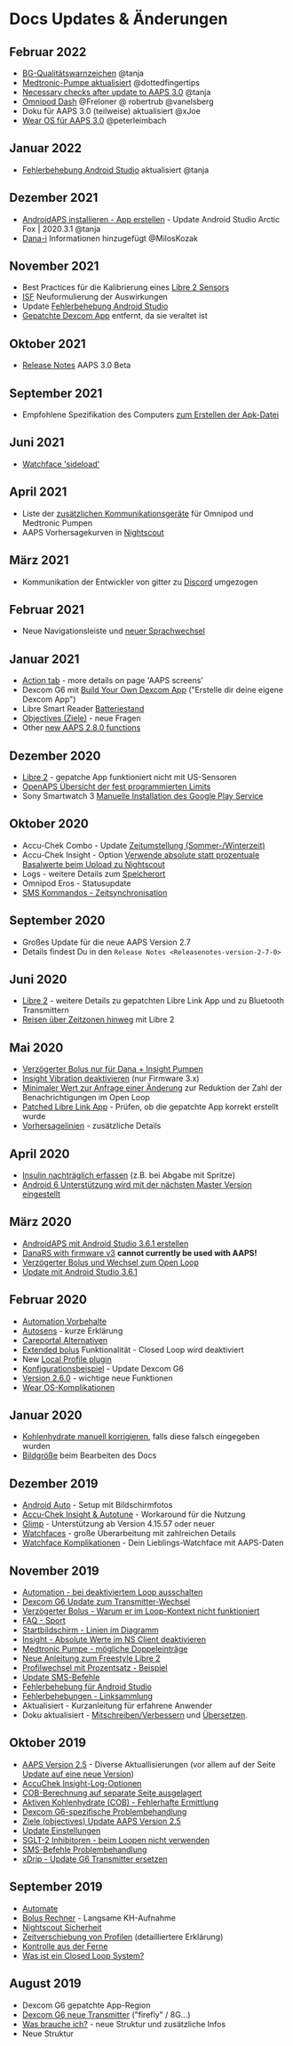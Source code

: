 # Docs Updates & Änderungen

## Februar 2022

- [BG-Qualitätswarnzeichen](Screenshots-bg-warning-sign) @tanja
- [Medtronic-Pumpe aktualisiert](../Configuration/MedtronicPump.md) @dottedfingertips
- [Necessary checks after update to AAPS 3.0](../Installing-AndroidAPS/update3_0.md) @tanja
- [Omnipod Dash](../Configuration/OmnipodDASH.md) @Freloner @ robertrub @vanelsberg
- Doku für AAPS 3.0 (teilweise) aktualisiert @xJoe
- [Wear OS für AAPS 3.0](../Configuration/Watchfaces.md) @peterleimbach

## Januar 2022

- [Fehlerbehebung Android Studio](../Installing-AndroidAPS/troubleshooting_androidstudio.md) aktualisiert @tanja

## Dezember 2021

- [AndroidAPS installieren - App erstellen](../Installing-AndroidAPS/Building-APK.md) - Update Android Studio Arctic Fox | 2020.3.1 @tanja
- [Dana-i](../Configuration/DanaRS-Insulin-Pump.md) Informationen hinzugefügt @MilosKozak

## November 2021

- Best Practices für die Kalibrierung eines [Libre 2 Sensors](Libre2-best-practices-for-calibrating-a-libre-2-sensor)
- [ISF](FAQ-impact) Neuformulierung der Auswirkungen
- Update [Fehlerbehebung Android Studio](../Installing-AndroidAPS/troubleshooting_androidstudio.md)
- [Gepatchte Dexcom App](../Hardware/DexcomG6.md) entfernt, da sie veraltet ist

## Oktober 2021

- [Release Notes](../Installing-AndroidAPS/Releasenotes.md) AAPS 3.0 Beta

## September 2021

- Empfohlene Spezifikation des Computers [zum Erstellen der Apk-Datei](Building-APK-recommended-specification-of-computer-for-building-apk-file)

## Juni 2021

- [Watchface 'sideload'](../Configuration/Watchfaces.md)

## April 2021

- Liste der [zusätzlichen Kommunikationsgeräte](module-additional-communication-device) für Omnipod und Medtronic Pumpen
- AAPS Vorhersagekurven in [Nightscout](Nightscout-manual-nightscout-setup)

## März 2021

- Kommunikation der Entwickler von gitter zu [Discord](https://discord.gg/4fQUWHZ4Mw) umgezogen

## Februar 2021

- Neue Navigationsleiste und [neuer Sprachwechsel](../changelanguage.md)

## Januar 2021

- [Action tab](Screenshots-action-tab) - more details on page 'AAPS screens'
- Dexcom G6 mit [Build Your Own Dexcom App](DexcomG6-if-using-g6-with-build-your-own-dexcom-app) ("Erstelle dir deine eigene Dexcom App")
- Libre Smart Reader [Batteriestand](Screenshots-sensor-level-battery)
- [Objectives (Ziele)](Objectives-objective-3-prove-your-knowledge) - neue Fragen
- Other [new AAPS 2.8.0 functions](Releasenotes-version-2-8-0)

## Dezember 2020

- [Libre 2](../Hardware/Libre2.md) - gepatche App funktioniert nicht mit US-Sensoren
- [OpenAPS Übersicht der fest programmierten Limits](Open-APS-features-overview-of-hard-coded-limits)
- Sony Smartwatch 3 [ Manuelle Installation des Google Play Service](../Usage/SonySW3.md)

## Oktober 2020

- Accu-Chek Combo - Update [Zeitumstellung (Sommer-/Winterzeit)](Timezone-traveling-time-adjustment-daylight-savings-time-dst)
- Accu-Chek Insight - Option [Verwende absolute statt prozentuale Basalwerte beim Upload zu Nightscout](Accu-Chek-Insight-Pump-settings-in-aaps)
- Logs - weitere Details zum [Speicherort](../Usage/Accessing-logfiles.md)
- Omnipod Eros - Statusupdate
- [SMS Kommandos - Zeitsynchronisation](../Children/SMS-Commands.md)

## September 2020

- Großes Update für die neue AAPS Version 2.7
- Details findest Du in den `Release Notes <Releasenotes-version-2-7-0>`

## Juni 2020

- [Libre 2](../Hardware/Libre2.md) - weitere Details zu gepatchten Libre Link App und zu Bluetooth Transmittern
- [Reisen über Zeitzonen hinweg](../Usage/Timezone-traveling.md) mit Libre 2

## Mai 2020

- [Verzögerter Bolus nur für Dana + Insight Pumpen](Extended-Carbs-extended-bolus-and-switch-to-open-loop-dana-and-insight-pump-only)
- [Insight Vibration deaktivieren](Accu-Chek-Insight-Pump-vibration) (nur Firmware 3.x)
- [Minimaler Wert zur Anfrage einer Änderung](Preferences-minimal-request-change) zur Reduktion der Zahl der Benachrichtigungen im Open Loop
- [Patched Libre Link App](Libre2-step-1-build-your-own-patched-librelink-app) - Prüfen, ob die gepatchte App korrekt erstellt wurde
- [Vorhersagelinien](Screenshots-prediction-lines) - zusätzliche Details

## April 2020

- [Insulin nachträglich erfassen](CPbefore26-carbs-bolus) (z.B. bei Abgabe mit Spritze)
- [Android 6 Unterstützung wird mit der nächsten Master Version eingestellt](../Module/module-phone)

## März 2020

- [AndroidAPS mit Android Studio 3.6.1 erstellen](../Installing-AndroidAPS/Building-APK.md)
- [DanaRS with firmware v3](../Configuration/DanaRS-Insulin-Pump.md) **cannot currently be used with AAPS!**
- [Verzögerter Bolus und Wechsel zum Open Loop](Extended-Carbs-extended-bolus-and-switch-to-open-loop-dana-and-insight-pump-only)
- [Update mit Android Studio 3.6.1](../Installing-AndroidAPS/Update-to-new-version.md)

## Februar 2020

- [Automation Vorbehalte](Automation-good-practice-caveats)
- [Autosens](Open-APS-features-autosens) - kurze Erklärung
- [Careportal Alternativen](../Usage/CPbefore26.md)
- [Extended bolus](Extended-Carbs-extended-bolus-and-switch-to-open-loop-dana-and-insight-pump-only) Funktionalität - Closed Loop wird deaktiviert
- New [Local Profile plugin](Config-Builder-local-profile)
- [Konfigurationsbeispiel](../Getting-Started/Sample-Setup.md) - Update Dexcom G6
- [Version 2.6.0](Releasenotes-version-2-6-0) - wichtige neue Funktionen
- [Wear OS-Komplikationen](../Configuration/Watchfaces.md)

## Januar 2020

- [Kohlenhydrate manuell korrigieren](Screenshots-carb-correction), falls diese falsch eingegeben wurden
- [Bildgröße](make-a-PR-image-size) beim Bearbeiten des Docs

## Dezember 2019

- [Android Auto](../Usage/Android-auto.md) - Setup mit Bildschirmfotos
- [Accu-Chek Insight & Autotune](Accu-Chek-Insight-Pump-settings-in-aaps) - Workaround für die Nutzung
- [Glimp](Config-Builder-bg-source) - Unterstützung ab Version 4.15.57 oder neuer
- [Watchfaces](../Configuration/Watchfaces.md) - große Überarbeitung mit zahlreichen Details
- [Watchface Komplikationen](Watchfaces-complications) - Dein Lieblings-Watchface mit AAPS-Daten

## November 2019

- [Automation - bei deaktiviertem Loop ausschalten](Automation-important-note)
- [Dexcom G6 Update zum Transmitter-Wechsel](xdrip-replace-transmitter)
- [Verzögerter Bolus - Warum er im Loop-Kontext nicht funktioniert](Extended-Carbs-extended-bolus-and-switch-to-open-loop-dana-and-insight-pump-only)
- [FAQ - Sport](FAQ-sports)
- [Startbildschirm - Linien im Diagramm](Screenshots-section-f-main-graph)
- [Insight - Absolute Werte im NS Client deaktivieren](Accu-Chek-Insight-Pump-settings-in-aaps)
- [Medtronic Pumpe - mögliche Doppeleinträge](../Configuration/MedtronicPump.md)
- [Neue Anleitung zum Freestyle Libre 2](../Hardware/Libre2.md)
- [Profilwechsel mit Prozentsatz - Beispiel](../Usage/Profiles.md)
- [Update SMS-Befehle](../Children/SMS-Commands.md)
- [Fehlerbehebung für Android Studio](../Installing-AndroidAPS/troubleshooting_androidstudio.md)
- [Fehlerbehebungen - Linksammlung](../Usage/troubleshooting.md)
- Aktualisiert - Kurzanleitung für erfahrene Anwender
- Doku aktualisiert - [Mitschreiben/Verbessern](make-a-PR-code-syntax) und [Übersetzen](translations#translation-of-the-documentation).

## Oktober 2019

- [AAPS Version 2.5](Releasenotes-version-2-5-0) - Diverse Aktuallisierungen (vor allem auf der Seite [Update auf eine neue Version](Update-to-new-version.md))
- [AccuChek Insight-Log-Optionen](Accu-Chek-Insight-Pump-settings-in-aaps)
- [COB-Berechnung auf separate Seite ausgelagert](../Usage/COB-calculation.md)
- [Aktiven Kohlenhydrate (COB) - Fehlerhafte Ermittlung](COB-calculation-detection-of-wrong-cob-values)
- [Dexcom G6-spezifische Problembehandlung](DexcomG6-dexcom-g6-specific-troubleshooting)
- [Ziele (objectives) Update AAPS Version 2.5](../Usage/Objectives.md)
- [Update Einstellungen](../Configuration/Preferences.md)
- [SGLT-2 Inhibitoren - beim Loopen nicht verwenden](module-no-use-of-sglt-2-inhibitors)
- [SMS-Befehle Problembehandlung](SMS-Commands-troubleshooting)
- [xDrip - Update G6 Transmitter ersetzen](xdrip-replace-transmitter)

## September 2019

- [Automate](../Usage/Automation.md)
- [Bolus Rechner](Screenshots-wrong-cob-detection) - Langsame KH-Aufnahme
- [Nightscout Sicherheit](Nightscout-security-considerations)
- [Zeitverschiebung von Profilen](Profiles-time-shift) (detailliertere Erklärung)
- [Kontrolle aus der Ferne](../Children/Children.md)
- [Was ist ein Closed Loop System?](../Getting-Started/ClosedLoop.md)

## August 2019

- Dexcom G6 gepatchte App-Region
- [Dexcom G6 neue Transmitter](xdrip-connect-g6-transmitter-for-the-first-time) ("firefly" / 8G...)
- [Was brauche ich?](index-what-do-i-need) - neue Struktur und zusätzliche Infos
- Neue Struktur
